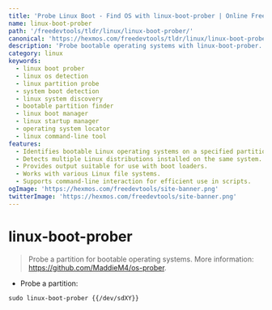```yaml
---
title: 'Probe Linux Boot - Find OS with linux-boot-prober | Online Free DevTools by Hexmos'
name: linux-boot-prober
path: '/freedevtools/tldr/linux/linux-boot-prober/'
canonical: 'https://hexmos.com/freedevtools/tldr/linux/linux-boot-prober/'
description: 'Probe bootable operating systems with linux-boot-prober. Quickly identify and locate installed Linux distributions on your system. Free online tool, no registration required.'
category: linux
keywords:
  - linux boot prober
  - linux os detection
  - linux partition probe
  - system boot detection
  - linux system discovery
  - bootable partition finder
  - linux boot manager
  - linux startup manager
  - operating system locator
  - linux command-line tool
features:
  - Identifies bootable Linux operating systems on a specified partition.
  - Detects multiple Linux distributions installed on the same system.
  - Provides output suitable for use with boot loaders.
  - Works with various Linux file systems.
  - Supports command-line interaction for efficient use in scripts.
ogImage: 'https://hexmos.com/freedevtools/site-banner.png'
twitterImage: 'https://hexmos.com/freedevtools/site-banner.png'
---
```


# linux-boot-prober

> Probe a partition for bootable operating systems.
> More information: <https://github.com/MaddieM4/os-prober>.

- Probe a partition:

`sudo linux-boot-prober {{/dev/sdXY}}`
